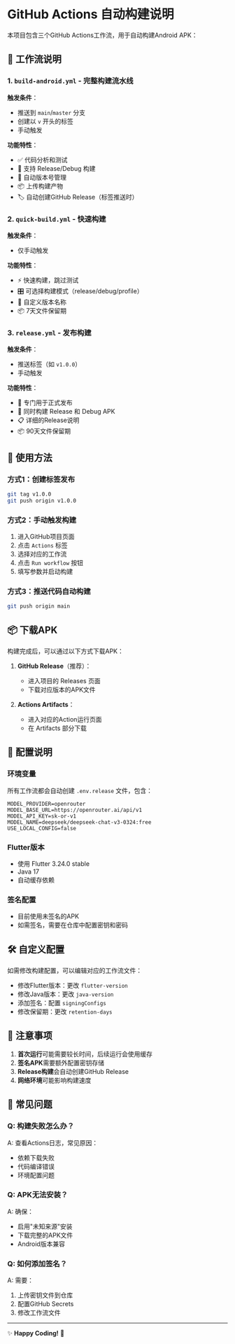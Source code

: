 # GitHub Actions 自动构建说明

本项目包含三个GitHub Actions工作流，用于自动构建Android APK：

## 🚀 工作流说明

### 1. `build-android.yml` - 完整构建流水线
**触发条件**：
- 推送到 `main`/`master` 分支
- 创建以 `v` 开头的标签
- 手动触发

**功能特性**：
- ✅ 代码分析和测试
- 📱 支持 Release/Debug 构建
- 🔄 自动版本号管理
- 📦 上传构建产物
- 🏷️ 自动创建GitHub Release（标签推送时）

### 2. `quick-build.yml` - 快速构建
**触发条件**：
- 仅手动触发

**功能特性**：
- ⚡ 快速构建，跳过测试
- 🎛️ 可选择构建模式（release/debug/profile）
- 📝 自定义版本名称
- 📦 7天文件保留期

### 3. `release.yml` - 发布构建
**触发条件**：
- 推送标签（如 `v1.0.0`）
- 手动触发

**功能特性**：
- 🎯 专门用于正式发布
- 📱 同时构建 Release 和 Debug APK
- 📋 详细的Release说明
- 📦 90天文件保留期

## 📱 使用方法

### 方式1：创建标签发布
```bash
git tag v1.0.0
git push origin v1.0.0
```

### 方式2：手动触发构建
1. 进入GitHub项目页面
2. 点击 `Actions` 标签
3. 选择对应的工作流
4. 点击 `Run workflow` 按钮
5. 填写参数并启动构建

### 方式3：推送代码自动构建
```bash
git push origin main
```

## 📦 下载APK

构建完成后，可以通过以下方式下载APK：

1. **GitHub Release**（推荐）：
   - 进入项目的 Releases 页面
   - 下载对应版本的APK文件

2. **Actions Artifacts**：
   - 进入对应的Action运行页面
   - 在 Artifacts 部分下载

## 🔧 配置说明

### 环境变量
所有工作流都会自动创建 `.env.release` 文件，包含：
```env
MODEL_PROVIDER=openrouter
MODEL_BASE_URL=https://openrouter.ai/api/v1
MODEL_API_KEY=sk-or-v1
MODEL_NAME=deepseek/deepseek-chat-v3-0324:free
USE_LOCAL_CONFIG=false
```

### Flutter版本
- 使用 Flutter 3.24.0 stable
- Java 17
- 自动缓存依赖

### 签名配置
- 目前使用未签名的APK
- 如需签名，需要在仓库中配置密钥和密码

## 🛠️ 自定义配置

如需修改构建配置，可以编辑对应的工作流文件：

- 修改Flutter版本：更改 `flutter-version`
- 修改Java版本：更改 `java-version`
- 添加签名：配置 `signingConfigs`
- 修改保留期：更改 `retention-days`

## 📝 注意事项

1. **首次运行**可能需要较长时间，后续运行会使用缓存
2. **签名APK**需要额外配置密钥存储
3. **Release构建**会自动创建GitHub Release
4. **网络环境**可能影响构建速度

## 🚨 常见问题

### Q: 构建失败怎么办？
A: 查看Actions日志，常见原因：
- 依赖下载失败
- 代码编译错误
- 环境配置问题

### Q: APK无法安装？
A: 确保：
- 启用"未知来源"安装
- 下载完整的APK文件
- Android版本兼容

### Q: 如何添加签名？
A: 需要：
1. 上传密钥文件到仓库
2. 配置GitHub Secrets
3. 修改工作流文件

---

✨ **Happy Coding!** 🎉
